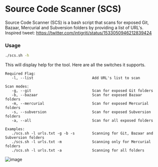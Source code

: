 # Source Code Scanner (SCS)

Source Code Scanner (SCS) is a bash script that scans for exposed Git, Bazaar, Mercurial and Subversion folders by providing a list of URL's.
Inspired tweet: https://twitter.com/intigriti/status/1533050946212839424

### Usage

```sh
./scs.sh -h
```
This will display help for the tool. Here are all the switches it supports.

```
Required Flag: 
   -l, --list                           Add URL's list to scan

Scan modes: 
   -g, --git                            Scan for exposed Git folders
   -b, --bazaar                         Scan for exposed Bazaar folders
   -m, --mercurial                      Scan for exposed Mercurial folders
   -s, --subversion                     Scan for exposed Subversion folders
   -a, --all                            Scan for all exposed folders

Examples: 
   ./scs.sh -l urls.txt -g -b -s        Scanning for Git, Bazaar and Subversion folders
   ./scs.sh -l urls.txt -m              Scanning only for Mercurial folders
   ./scs.sh -l urls.txt -a              Scanning for all folders
   ```

![image](https://user-images.githubusercontent.com/80685782/178268055-bcd1975e-c7b3-49db-9d52-f6d8f1b4187b.png)




